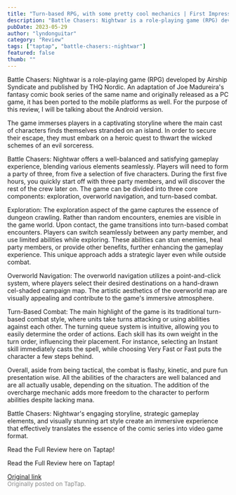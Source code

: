 ```yaml
---
title: "Turn-based RPG, with some pretty cool mechanics | First Impressions - Battle Chasers: Nightwar"
description: "Battle Chasers: Nightwar is a role-playing game (RPG) developed by Airship Syndicate and published by THQ Nordic. An adaptation of Joe Madureira's fantasy comic book series of the same name and originally released as a PC game, it has been ported to the mobile platforms as well. For the purpose of this review, I will be talking about the Android version."
pubDate: 2023-05-29
author: "lyndonguitar"
category: "Review"
tags: ["taptap", "battle-chasers:-nightwar"]
featured: false
thumb: ""
---
```


Battle Chasers: Nightwar is a role-playing game (RPG) developed by Airship Syndicate and published by THQ Nordic. An adaptation of Joe Madureira's fantasy comic book series of the same name and originally released as a PC game, it has been ported to the mobile platforms as well. For the purpose of this review, I will be talking about the Android version.

The game immerses players in a captivating storyline where the main cast of characters finds themselves stranded on an island. In order to secure their escape, they must embark on a heroic quest to thwart the wicked schemes of an evil sorceress.

Battle Chasers: Nightwar offers a well-balanced and satisfying gameplay experience, blending various elements seamlessly. Players will need to form a party of three, from five a selection of five characters. During the first five hours, you quickly start off with three party members, and will discover the rest of the crew later on. The game can be divided into three core components: exploration, overworld navigation, and turn-based combat.

Exploration: The exploration aspect of the game captures the essence of dungeon crawling. Rather than random encounters, enemies are visible in the game world. Upon contact, the game transitions into turn-based combat encounters. Players can switch seamlessly between any party member, and use limited abilities while exploring. These abilities can stun enemies, heal party members, or provide other benefits, further enhancing the gameplay experience. This unique approach adds a strategic layer even while outside combat.

Overworld Navigation: The overworld navigation utilizes a point-and-click system, where players select their desired destinations on a hand-drawn cel-shaded campaign map. The artistic aesthetics of the overworld map are visually appealing and contribute to the game's immersive atmosphere.

Turn-Based Combat: The main highlight of the game is its traditional turn-based combat style, where units take turns attacking or using abilities against each other. The turning queue system is intuitive, allowing you to easily determine the order of actions. Each skill has its own weight in the turn order, influencing their placement. For instance, selecting an Instant skill immediately casts the spell, while choosing Very Fast or Fast puts the character a few steps behind.

Overall, aside from being tactical, the combat is flashy, kinetic, and pure fun presentation wise. All the abilities of the characters are well balanced and are all actually usable, depending on the situation. The addition of the overcharge mechanic adds more freedom to the character to perform abilities despite lacking mana.

Battle Chasers: Nightwar's engaging storyline, strategic gameplay elements, and visually stunning art style create an immersive experience that effectively translates the essence of the comic series into video game format.

Read the Full Review here on Taptap!

Read the Full Review here on Taptap!

[Original link](https://www.taptap.io/post/5713612)<br><span style="font-size: 0.95em; color: #888;">Originally posted on TapTap.</span>
